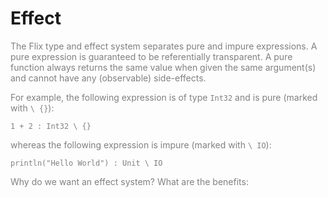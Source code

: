 # Effect

<div style="color:gray">

The Flix type and effect system separates pure and impure expressions. A pure
expression is guaranteed to be referentially transparent. A pure function always
returns the same value when given the same argument(s) and cannot have any
(observable) side-effects.

For example, the following expression is of type
`Int32` and is pure (marked with `\ {}`):

```flix
1 + 2 : Int32 \ {}
```

whereas the following expression is impure (marked with `\ IO`):

```flix
println("Hello World") : Unit \ IO
```

Why do we want an effect system? What are the benefits:



</div>